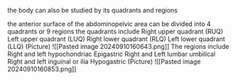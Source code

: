 
the body can also be studied by its quadrants and regions

the anterior surface of the abdominopelvic area can be divided into 4 quadrants or 9 regions
	the quadrants include
		Right upper quadrant (RUQ)
		Left upper quadrant (LUQ)
		Right lower quadrant (RLQ)
		Left lower quadrant (LLQ)
		(Picture)
			![[Pasted image 20240910160643.png]]
	The regions include
		Right and left hypochondriac
		Epigastric
		Right and Left lumbar
		umbilical
		Right and left inguinal or ilia
		Hypogastric
		(Picture)
			![[Pasted image 20240910160853.png]]